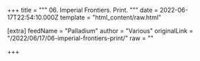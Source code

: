 
+++
title = """
06. Imperial Frontiers. Print.
"""
date = 2022-06-17T22:54:10.000Z
template = "html_content/raw.html"

[extra]
feedName = "Palladium"
author = "Various"
originalLink = "/2022/06/17/06-imperial-frontiers-print/"
raw = ""

+++

